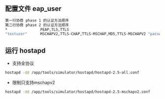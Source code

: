 ## 配置文件 eap_user
``` bash
第一行协商 phase 1 的认证方法顺序
第二行协商 phase 2 的认证方法顺序
*               PEAP,TLS,TTLS
"testuser"      MSCHAPV2,TTLS-CHAP,TTLS-MSCHAP,MD5,TTLS-MSCHAPV2 "password" [2]
```


## 运行 hostapd
- 支持全协议
``` bash
hostapd -dd /app/tools/simulator/hostapd/hostapd-2.5-all.conf
```

- 限制只支持mschapv2
``` bash
hostapd -dd /app/tools/simulator/hostapd/hostapd-2.5-mschapv2.conf
```

